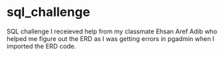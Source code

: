 # sql_challenge
SQL challenge
I receieved help from my classmate Ehsan Aref Adib who helped me figure out the ERD as I was getting errors in pgadmin when I imported the ERD code. 
